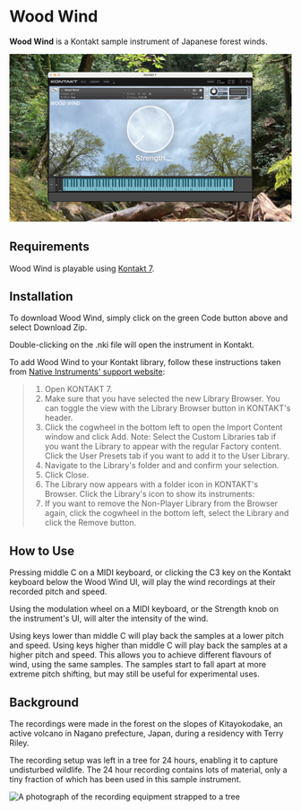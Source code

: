 # Wood Wind

**Wood Wind** is a Kontakt sample instrument of Japanese forest winds.

![A screenshot of the Wood Wind Kontakt instrument](https://github.com/gregwht/WoodWind/blob/main/images/banner.png)


## Requirements

Wood Wind is playable using [Kontakt 7](https://www.native-instruments.com/en/products/komplete/samplers/kontakt-7/). 


## Installation

To download Wood Wind, simply click on the green Code button above and select Download Zip.

Double-clicking on the .nki file will open the instrument in Kontakt. 

To add Wood Wind to your Kontakt library, follow these instructions taken from [Native Instruments' support website](https://support.native-instruments.com/hc/en-us/articles/6677339715741-How-to-Add-Non-Player-Libraries-to-Kontakt-7-s-Browser):

> 1. Open KONTAKT 7.
> 2. Make sure that you have selected the new Library Browser. You can toggle the view with the Library Browser button in KONTAKT's header.
> 3. Click the cogwheel in the bottom left to open the Import Content window and click Add. Note: Select the Custom Libraries tab if you want the Library to appear with the regular Factory content. Click the User Presets tab if you want to add it to the User Library.
> 4. Navigate to the Library's folder and and confirm your selection.
> 5. Click Close.
> 6. The Library now appears with a folder icon in KONTAKT's Browser. Click the Library's icon to show its instruments:
> 7. If you want to remove the Non-Player Library from the Browser again, click the cogwheel in the bottom left, select the Library and click the Remove button.


## How to Use

Pressing middle C on a MIDI keyboard, or clicking the C3 key on the Kontakt keyboard below the Wood Wind UI, will play the wind recordings at their recorded pitch and speed. 

Using the modulation wheel on a MIDI keyboard, or the Strength knob on the instrument's UI, will alter the intensity of the wind. 

Using keys lower than middle C will play back the samples at a lower pitch and speed. Using keys higher than middle C will play back the samples at a higher pitch and speed. This allows you to achieve different flavours of wind, using the same samples. The samples start to fall apart at more extreme pitch shifting, but may still be useful for experimental uses.


## Background

The recordings were made in the forest on the slopes of Kitayokodake, an active volcano in Nagano prefecture, Japan, during a residency with Terry Riley. 

The recording setup was left in a tree for 24 hours, enabling it to capture undisturbed wildlife. The 24 hour recording contains lots of material, only a tiny fraction of which has been used in this sample instrument.

![A photograph of the recording equipment strapped to a tree](https://github.com/gregwht/WoodWind/blob/main/images/recording.png)
